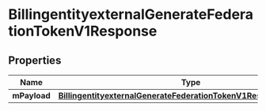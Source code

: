
# BillingentityexternalGenerateFederationTokenV1Response

## Properties
| Name | Type | Description | Notes |
| ------------ | ------------- | ------------- | ------------- |
| **mPayload** | [**BillingentityexternalGenerateFederationTokenV1ResponseMPayload**](BillingentityexternalGenerateFederationTokenV1ResponseMPayload.md) |  |  |



